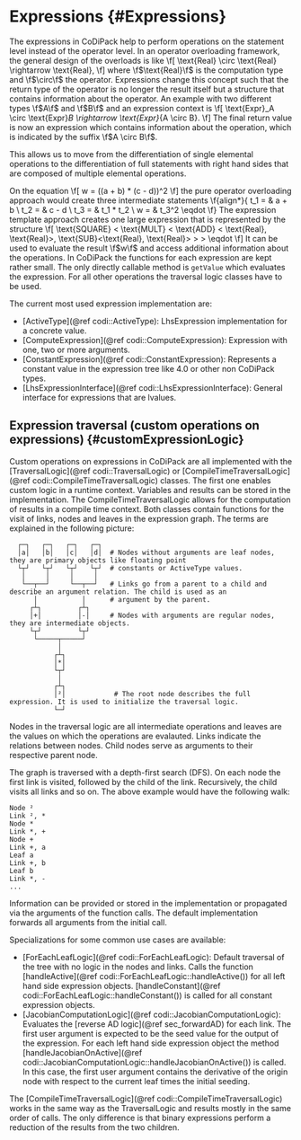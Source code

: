 Expressions {#Expressions}
=======

The expressions in CoDiPack help to perform operations on the statement level instead of the operator level.
In an operator overloading framework, the general design of the overloads is like
\f[
  \text{Real} \circ \text{Real} \rightarrow \text{Real},
\f]
where \f$\text{Real}\f$ is the computation type and \f$\circ\f$ the operator.
Expressions change this concept such that the return type of the operator is no longer the result itself but a structure
that contains information about the operator. An example with two different types \f$A\f$ and \f$B\f$ and an expression
context is
\f[
  \text{Expr}_A \circ \text{Expr}_B \rightarrow \text{Expr}_{A \circ B}.
\f]
The final return value is now an expression which contains information about the operation, which is indicated by the
suffix \f$A \circ B\f$.

This allows us to move from the differentiation of single elemental operations to the differentiation of full statements with right hand sides that are composed of multiple elemental operations.

On the equation
\f[
  w = ((a + b) * (c - d))^2
\f]
the pure operator overloading approach would create three intermediate statements
\f{align*}{
  t_1 = & a + b \\
  t_2 = & c - d \\
  t_3 = & t_1 * t_2 \\
  w = & t_3^2 \eqdot
\f}
The expression template approach creates one large expression that is represented by the structure
\f[
  \text{SQUARE} < \text{MULT} < \text{ADD} < \text{Real}, \text{Real}>, \text{SUB}<\text{Real}, \text{Real}> > > \eqdot
\f]
It can be used to evaluate the result \f$w\f$ and access additional information about the operations. In CoDiPack
the functions for each expression are kept rather small. The only directly callable method is `getValue` which evaluates
the expression. For all other operations the traversal logic classes have to be used.

The current most used expression implementation are:
 - [ActiveType](@ref codi::ActiveType): LhsExpression implementation for a concrete value.
 - [ComputeExpression](@ref codi::ComputeExpression): Expression with one, two or more arguments.
 - [ConstantExpression](@ref codi::ConstantExpression): Represents a constant value in the expression tree like 4.0 or
                                                        other non CoDiPack types.
 - [LhsExpressionInterface](@ref codi::LhsExpressionInterface): General interface for expressions that are lvalues.

Expression traversal (custom operations on expressions) {#customExpressionLogic}
-------

Custom operations on expressions in CoDiPack are all implemented with the [TraversalLogic](@ref codi::TraversalLogic)
or [CompileTimeTraversalLogic](@ref codi::CompileTimeTraversalLogic) classes. The first one enables custom logic in a
runtime context. Variables and results can be stored in the implementation. The CompileTimeTraversalLogic allows for the
computation of results in a compile time context. Both classes contain functions for the visit of links, nodes and
leaves in the expression graph. The terms are explained in the following picture:
```
  ┌─┐   ┌─┐   ┌─┐   ┌─┐
  │a│   │b│   │c│   │d│  # Nodes without arguments are leaf nodes, they are primary objects like floating point
  └┬┘   └┬┘   └┬┘   └┬┘  # constants or ActiveType values.
   │     │     │     │
   └──┬──┘     └──┬──┘   # Links go from a parent to a child and describe an argument relation. The child is used as an
      │           │      # argument by the parent.
     ┌┴┐         ┌┴┐
     │+│         │-│     # Nodes with arguments are regular nodes, they are intermediate objects.
     └┬┘         └┬┘
      └─────┬─────┘
            │
           ┌┴┐
           │*│
           └┬┘
            │
           ┌┴┐
           │²│            # The root node describes the full expression. It is used to initialize the traversal logic.
           └─┘
```
Nodes in the traversal logic are all intermediate operations and leaves are the values on which the operations
are evalauted. Links indicate the relations between nodes. Child nodes serve as arguments to their respective parent node.

The graph is traversed with a depth-first search (DFS). On each node the first link is visited, followed by the
child of the link. Recursively, the child visits all links and so on. The above example would have the following walk:
```
Node ²
Link ², *
Node *
Link *, +
Node +
Link +, a
Leaf a
Link +, b
Leaf b
Link *, -
...
```
Information can be provided or stored in the implementation or propagated via the arguments of the function calls. The
default implementation forwards all arguments from the initial call.

Specializations for some common use cases are available:
 - [ForEachLeafLogic](@ref codi::ForEachLeafLogic): Default traversal of the tree with no logic in the nodes and links.
         Calls the function [handleActive](@ref codi::ForEachLeafLogic::handleActive()) for all left hand side
         expression objects. [handleConstant](@ref codi::ForEachLeafLogic::handleConstant()) is called for all constant
         expression objects.
 - [JacobianComputationLogic](@ref codi::JacobianComputationLogic): Evaluates the [reverse AD logic](@ref sec_forwardAD)
          for each link. The first user argument is expected to be the seed value for the output of the expression. For each
          left hand side expression object the method
          [handleJacobianOnActive](@ref codi::JacobianComputationLogic::handleJacobianOnActive()) is called. In this case, the first
          user argument contains the derivative of the origin node with respect to the current leaf times the
          initial seeding.

The [CompileTimeTraversalLogic](@ref codi::CompileTimeTraversalLogic) works in the same way as the
TraversalLogic and results mostly in the same order of calls. The only difference is that binary expressions
perform a reduction of the results from the two children.
